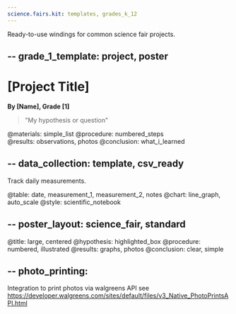 ```yaml
---
science.fairs.kit: templates, grades_k_12
---
```

Ready-to-use windings for common science fair projects.

--
grade_1_template: project, poster
--
# [Project Title]
**By [Name], Grade [1]**

> "My hypothesis or question"

@materials: simple_list
@procedure: numbered_steps  
@results: observations, photos
@conclusion: what_i_learned

--
data_collection: template, csv_ready
--
Track daily measurements.

@table: date, measurement_1, measurement_2, notes
@chart: line_graph, auto_scale
@style: scientific_notebook

--
poster_layout: science_fair, standard
--
@title: large, centered
@hypothesis: highlighted_box
@procedure: numbered, illustrated
@results: graphs, photos
@conclusion: clear, simple

--
photo_printing:
--
Integration to print photos via walgreens API
see https://developer.walgreens.com/sites/default/files/v3_Native_PhotoPrintsAPI.html